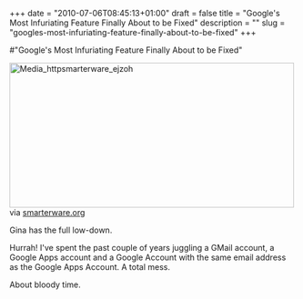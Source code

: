 +++
date = "2010-07-06T08:45:13+01:00"
draft = false
title = "Google's Most Infuriating Feature Finally About to be Fixed"
description = ""
slug = "googles-most-infuriating-feature-finally-about-to-be-fixed"
+++

#"Google's Most Infuriating Feature Finally About to be Fixed"


 <div class="posterous_bookmarklet_entry">
 <div class='p_embed p_image_embed'>
<a href="http://getfile1.posterous.com/getfile/files.posterous.com/conoroneill/nbontleHbytDqvuzGvfnadAcCslmtskzBrAsbnadsxyFgCbFmrftaskznfGC/media_httpsmarterware_EjzoH.png.scaled1000.png"><img alt="Media_httpsmarterware_ejzoh" height="255" src="http://getfile1.posterous.com/getfile/files.posterous.com/conoroneill/nbontleHbytDqvuzGvfnadAcCslmtskzBrAsbnadsxyFgCbFmrftaskznfGC/media_httpsmarterware_EjzoH.png.scaled500.png" width="500" /></a>
</div>


<div class="posterous_quote_citation">via <a href="http://smarterware.org/6394/google-apps-vs-google-accounts-resolution-coming?utm_source=feedburner&amp;utm_medium=feed&amp;utm_campaign=Feed%3A+Smarterware+%28Smarterware%29&amp;utm_content=Google+Reader">smarterware.org</a></div>
 <p>Gina has the full low-down. 
</p><p>Hurrah! I've spent the past couple of years juggling a GMail account, a Google Apps account and a Google Account with the same email address as the Google Apps Account. A total mess.
</p><p>About bloody time.</p></div>
 